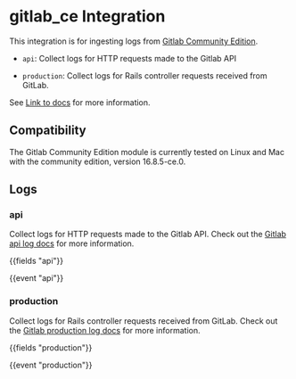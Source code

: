 # gitlab_ce Integration

This integration is for ingesting logs from [Gitlab Community Edition](https://gitlab.com/rluna-gitlab/gitlab-ce).

- `api`: Collect logs for HTTP requests made to the Gitlab API

- `production`: Collect logs for Rails controller requests received from GitLab.

See [Link to docs](https://docs.gitlab.com/ee/administration/logs/) for more information.

## Compatibility

The Gitlab Community Edition module is currently tested on Linux and Mac with the community edition, version 16.8.5-ce.0.

## Logs

### api

Collect logs for HTTP requests made to the Gitlab API. Check out the [Gitlab api log docs](https://docs.gitlab.com/ee/administration/logs/#api_jsonlog) for more information.

{{fields "api"}}

{{event "api"}}

### production

Collect logs for Rails controller requests received from GitLab. Check out the [Gitlab production log docs](https://docs.gitlab.com/ee/administration/logs/#production_jsonlog) for more information.

{{fields "production"}}

{{event "production"}}